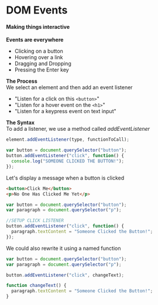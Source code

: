 # DOM Events

#### Making things interactive

**Events are everywhere**

* Clicking on a button
* Hovering over a link
* Dragging and Dropping
* Pressing the Enter key

**The Process**  
We select an element and then add an event listener

* "Listen for a click on this `<button>`"
* "Listen for a hover event on the `<h1>`"
* "Listen for a keypress event on text input"

**The Syntax**  
To add a listener, we use a method called *addEventListener*

```javascript
element.addEventListener(type, functionToCall);
```

```javascript
var button = document.querySelector("button");
button.addEventListener("click", function() {
  console.log("SOMEONE CLICKED THE BUTTON!");
});
```

Let's display a message when a button is clicked

```html
<button>Click Me</button>
<p>No One Has Clicked Me Yet</p>
```

```javascript
var button = document.querySelector("button");
var paragraph = document.querySelector("p");

//SETUP CLICK LISTENER
button.addEventListener("click", function() {
  paragraph.textContent = "Someone Clicked the Button!";
});
```

We could also rewrite it using a named function

```javascript
var button = document.querySelector("button");
var paragraph = document.querySelector("p");

button.addEventListener("click", changeText);

function changeText() {
  paragraph.textContent = "Someone Clicked the Button!";
}
```